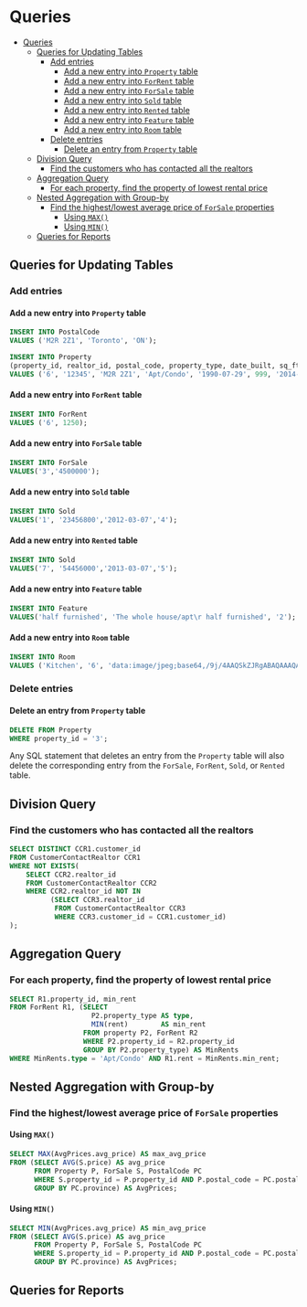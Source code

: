 # Queries

- [Queries](#queries)
  - [Queries for Updating Tables](#queries-for-updating-tables)
    - [Add entries](#add-entries)
      - [Add a new entry into `Property` table](#add-a-new-entry-into-property-table)
      - [Add a new entry into `ForRent` table](#add-a-new-entry-into-forrent-table)
      - [Add a new entry into `ForSale` table](#add-a-new-entry-into-forsale-table)
      - [Add a new entry into `Sold` table](#add-a-new-entry-into-sold-table)
      - [Add a new entry into `Rented` table](#add-a-new-entry-into-rented-table)
      - [Add a new entry into `Feature` table](#add-a-new-entry-into-feature-table)
      - [Add a new entry into `Room` table](#add-a-new-entry-into-room-table)
    - [Delete entries](#delete-entries)
      - [Delete an entry from `Property` table](#delete-an-entry-from-property-table)
  - [Division Query](#division-query)
    - [Find the customers who has contacted all the realtors](#find-the-customers-who-has-contacted-all-the-realtors)
  - [Aggregation Query](#aggregation-query)
    - [For each property, find the property of lowest rental price](#for-each-property-find-the-property-of-lowest-rental-price)
  - [Nested Aggregation with Group-by](#nested-aggregation-with-group-by)
    - [Find the highest/lowest average price of `ForSale` properties](#find-the-highestlowest-average-price-of-forsale-properties)
      - [Using `MAX()`](#using-max)
      - [Using `MIN()`](#using-min)
  - [Queries for Reports](#queries-for-reports)

## Queries for Updating Tables

### Add entries

#### Add a new entry into `Property` table

```sql
INSERT INTO PostalCode
VALUES ('M2R 2Z1', 'Toronto', 'ON');

INSERT INTO Property
(property_id, realtor_id, postal_code, property_type, date_built, sq_ft, date_added, num_beds, num_baths, address)
VALUES ('6', '12345', 'M2R 2Z1', 'Apt/Condo', '1990-07-29', 999, '2014-03-01', 1, 1, '305-135 Antibes Drive');
```

#### Add a new entry into `ForRent` table

```sql
INSERT INTO ForRent
VALUES ('6', 1250);
```

#### Add a new entry into `ForSale` table

```sql
INSERT INTO ForSale
VALUES('3','4500000');
```

#### Add a new entry into `Sold` table

```sql
INSERT INTO Sold
VALUES('1', '23456800','2012-03-07','4');
```

#### Add a new entry into `Rented` table

```sql
INSERT INTO Sold
VALUES('7', '54456000','2013-03-07','5');
```

#### Add a new entry into `Feature` table

```sql
INSERT INTO Feature
VALUES('half furnished', 'The whole house/apt\r half furnished', '2');
```

#### Add a new entry into `Room` table

```sql
INSERT INTO Room
VALUES ('Kitchen', '6', 'data:image/jpeg;base64,/9j/4AAQSkZJRgABAQAAAQABAAD/2wCEAAkGBxISEhUSEhIWFRU')
```

### Delete entries

#### Delete an entry from `Property` table

```sql
DELETE FROM Property
WHERE property_id = '3';
```

Any SQL statement that deletes an entry from the `Property` table will also delete the corresponding entry from  the `ForSale`, `ForRent`, `Sold`, or `Rented` table.

## Division Query

### Find the customers who has contacted all the realtors

```sql
SELECT DISTINCT CCR1.customer_id
FROM CustomerContactRealtor CCR1
WHERE NOT EXISTS(
    SELECT CCR2.realtor_id
    FROM CustomerContactRealtor CCR2
    WHERE CCR2.realtor_id NOT IN
          (SELECT CCR3.realtor_id
           FROM CustomerContactRealtor CCR3
           WHERE CCR3.customer_id = CCR1.customer_id)
);
```

## Aggregation Query

### For each property, find the property of lowest rental price

```sql
SELECT R1.property_id, min_rent
FROM ForRent R1, (SELECT
                    P2.property_type AS type,
                    MIN(rent)        AS min_rent
                  FROM property P2, ForRent R2
                  WHERE P2.property_id = R2.property_id
                  GROUP BY P2.property_type) AS MinRents
WHERE MinRents.type = 'Apt/Condo' AND R1.rent = MinRents.min_rent;
```

## Nested Aggregation with Group-by

### Find the highest/lowest average price of `ForSale` properties

#### Using `MAX()`

```sql
SELECT MAX(AvgPrices.avg_price) AS max_avg_price
FROM (SELECT AVG(S.price) AS avg_price
      FROM Property P, ForSale S, PostalCode PC
      WHERE S.property_id = P.property_id AND P.postal_code = PC.postal_code
      GROUP BY PC.province) AS AvgPrices;
```

#### Using `MIN()`

```sql
SELECT MIN(AvgPrices.avg_price) AS min_avg_price
FROM (SELECT AVG(S.price) AS avg_price
      FROM Property P, ForSale S, PostalCode PC
      WHERE S.property_id = P.property_id AND P.postal_code = PC.postal_code
      GROUP BY PC.province) AS AvgPrices;
```

## Queries for Reports
